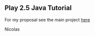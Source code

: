 Play 2.5 Java Tutorial
----------------------

For my proposal see the main project [here](https://github.com/lunatech-labs/training-fr-play-java) 

Nicolas

